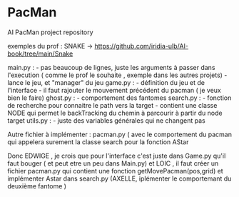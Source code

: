 # PacMan
AI PacMan project repository 

exemples du prof : SNAKE -> https://github.com/iridia-ulb/AI-book/tree/main/Snake

main.py :  - pas beaucoup de lignes, juste les arguments à passer dans l'execution ( comme le prof le souhaite , exemple dans les autres projets)
           - lance le jeu, et "manager" du jeu
game.py : - définition du jeu et de l'interface
          - il faut rajouter le mouvement précédent du pacman ( je veux bien le faire)
ghost.py : - comportement des fantomes
search.py : - fonction de recherche pour connaitre le path vers la target
            - contient une classe NODE qui permet le backTracking du chemin à parcourir à partir du node target
utils.py : - juste des variables générales qui ne changent pas

Autre fichier à implémenter : pacman.py ( avec le comportement du pacman qui appelera surement la classe search pour la fonction AStar

Donc EDWIGE , je crois que pour l'interface c'est juste dans Game.py qu'il faut bouger ( et peut etre un peu dans Main.py)
et LOIC , il faut créer un fichier pacman.py qui contient une fonction getMovePacman(pos,grid) et implémenter Astar dans search.py
(AXELLE, iplémenter le comportemant du deuxième fantome )


